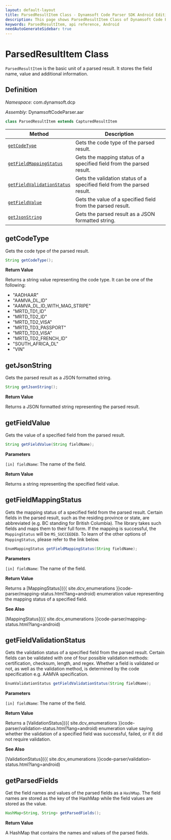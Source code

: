 ```yaml
---
layout: default-layout
title: ParsedResultItem Class - Dynamsoft Code Parser SDK Android Edition API Reference
description: This page shows ParsedResultItem Class of Dynamsoft Code Parser SDK Android Edition.
keywords: ParsedResultItem, api reference, Android
needAutoGenerateSidebar: true
---
```


# ParsedResultItem Class

`ParsedResultItem` is the basic unit of a parsed result. It stores the field name, value and additional information.

## Definition

*Namespace:* com.dynamsoft.dcp

*Assembly:* DynamsoftCodeParser.aar

```java
class ParsedResultItem extends CapturedResultItem
```

  | Method               | Description |
  |----------------------|-------------|
  | [`getCodeType`](#getcodetype) | Gets the code type of the parsed result. |
  | [`getFieldMappingStatus`](#getfieldmappingstatus) | Gets the mapping status of a specified field from the parsed result. |
  | [`getFieldValidationStatus`](#getfieldvalidationstatus) | Gets the validation status of a specified field from the parsed result. |
  | [`getFieldValue`](#getfieldvalue) | Gets the value of a specified field from the parsed result. |
  | [`getJsonString`](#getjsonstring) | Gets the parsed result as a JSON formatted string. |
  
## getCodeType

Gets the code type of the parsed result.

```java
String getCodeType();
```

**Return Value**

Returns a string value representing the code type. It can be one of the following:

- "AADHAAR"
- "AAMVA_DL_ID"
- "AAMVA_DL_ID_WITH_MAG_STRIPE"
- "MRTD_TD1_ID"
- "MRTD_TD2_ID"
- "MRTD_TD2_VISA"
- "MRTD_TD3_PASSPORT"
- "MRTD_TD3_VISA"
- "MRTD_TD2_FRENCH_ID"
- "SOUTH_AFRICA_DL"
- "VIN"

## getJsonString

Gets the parsed result as a JSON formatted string.

```java
String getJsonString();
```

**Return Value**

Returns a JSON formatted string representing the parsed result.

## getFieldValue

Gets the value of a specified field from the parsed result.

```java
String getFieldValue(String fieldName);
```

**Parameters**

`[in] fieldName`: The name of the field.

**Return Value**

Returns a string representing the specified field value.

## getFieldMappingStatus

Gets the mapping status of a specified field from the parsed result. Certain fields in the parsed result, such as the residing province or state, are abbreviated (e.g. BC standing for British Columbia). The library takes such fields and maps them to their full form. If the mapping is successful, the `MappingStatus` will be `MS_SUCCEEDED`. To learn of the other options of `MappingStatus`, please refer to the link below.

```java
EnumMappingStatus getFieldMappingStatus(String fieldName);
```

**Parameters**

`[in] fieldName`: The name of the field.

**Return Value**

Returns a [MappingStatus]({{ site.dcv_enumerations }}code-parser/mapping-status.html?lang=android) enumeration value representing the mapping status of a specified field.

**See Also**

[MappingStatus]({{ site.dcv_enumerations }}code-parser/mapping-status.html?lang=android)

## getFieldValidationStatus

Gets the validation status of a specified field from the parsed result. Certain fields can be validated with one of four possible validation methods: certification, checksum, length, and regex. Whether a field is validated or not, as well as the validation method, is determined by the code specification e.g. AAMVA specification.

```java
EnumValidationStatus getFieldValidationStatus(String fieldName);
```

**Parameters**

`[in] fieldName`: The name of the field.

**Return Value**

Returns a [ValidationStatus]({{ site.dcv_enumerations }}code-parser/validation-status.html?lang=android) enumeration value saying whether the validation of a specified field was successful, failed, or if it did not require validation.

**See Also**

[ValidationStatus]({{ site.dcv_enumerations }}code-parser/validation-status.html?lang=android)

## getParsedFields

Get the field names and values of the parsed fields as a `HashMap`. The field names are stored as the key of the HashMap while the field values are stored as the value.

```java
HashMap<String, String> getParsedFields();
```

**Return Value**

A HashMap that contains the names and values of the parsed fields.
